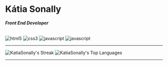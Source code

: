 # Kátia Sonally
***Front End Developer***

<div style="display: inline_block"><br/>
  <img align ="center" alt="html5" src="https://img.shields.io/badge/HTML-239120?style=for-the-badge&logo=html5&logoColor=white" />
  <img align ="center" alt="css3" src="https://img.shields.io/badge/CSS-239120?&style=for-the-badge&logo=css3&logoColor=white" />
  <img align ="center" alt="javascript" src="https://img.shields.io/badge/JavaScript-F7DF1E?style=for-the-badge&logo=javascript&logoColor=black" />
  <img align ="center" alt="javascript" src="https://img.shields.io/badge/TypeScript-007ACC?style=for-the-badge&logo=typescript&logoColor=white" />
</div>

 ___

![KatiaSonally's Streak](https://github-readme-streak-stats.herokuapp.com/?user=KatiaSonally&theme=default&hide_border=false)
![KatiaSonally's Top Languages](https://github-readme-stats.vercel.app/api/top-langs/?username=KatiaSonally&theme=default&show_icons=true&hide_border=false&layout=compact)
___
